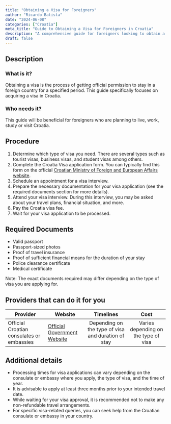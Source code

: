 ```yaml
---
title: "Obtaining a Visa for Foreigners"
author: "Ricardo Batista"
date: "2024-06-08"
categories: ["Croatia"]
meta_title: "Guide to Obtaining a Visa for Foreigners in Croatia"
description: "A comprehensive guide for foreigners looking to obtain a visa in Croatia."
draft: false
---
```


## Description
### What is it?
Obtaining a visa is the process of getting official permission to stay in a foreign country for a specified period. This guide specifically focuses on acquiring a visa in Croatia.

### Who needs it?
This guide will be beneficial for foreigners who are planning to live, work, study or visit Croatia.

## Procedure
1. Determine which type of visa you need. There are several types such as tourist visas, business visas, and student visas among others.
2. Complete the Croatia Visa application form. You can typically find this form on the official [Croatian Ministry of Foreign and European Affairs website](http://www.mvep.hr/en/).
3. Schedule an appointment for a visa interview.
4. Prepare the necessary documentation for your visa application (see the required documents section for more details).
5. Attend your visa interview. During this interview, you may be asked about your travel plans, financial situation, and more.
6. Pay the Croatia visa fee.
7. Wait for your visa application to be processed.

## Required Documents
- Valid passport
- Passport-sized photos
- Proof of travel insurance
- Proof of sufficient financial means for the duration of your stay
- Police clearance certificate
- Medical certificate

Note: The exact documents required may differ depending on the type of visa you are applying for.

## Providers that can do it for you

| Provider        |     Website     |     Timelines    |       Cost      |
| --------------- | --------------- |  :-------------: | :-------------: |
| Official Croatian consulates or embassies | [Official Government Website](http://www.mvep.hr/en/) | Depending on the type of visa and duration of stay    | Varies depending on the type of visa |

## Additional details
- Processing times for visa applications can vary depending on the consulate or embassy where you apply, the type of visa, and the time of year.
- It is advisable to apply at least three months prior to your intended travel date.
- While waiting for your visa approval, it is recommended not to make any non-refundable travel arrangements.
- For specific visa-related queries, you can seek help from the Croatian consulate or embassy in your country.